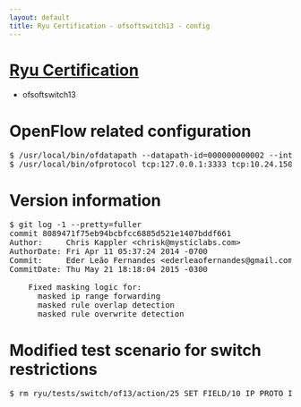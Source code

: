```yaml
---
layout: default
title: Ryu Certification - ofsoftswitch13 - config
---
```

# [Ryu Certification](http://osrg.github.io/ryu/certification.html)
* ofsoftswitch13

# OpenFlow related configuration
<pre>
$ /usr/local/bin/ofdatapath --datapath-id=000000000002 --interface=eth21,eth22,eth23 ptcp:3333
$ /usr/local/bin/ofprotocol tcp:127.0.0.1:3333 tcp:10.24.150.30:6633
</pre>

# Version information
<pre>
$ git log -1 --pretty=fuller
commit 8089471f75eb94bcbfcc6885d521e1407bddf661
Author:     Chris Kappler &lt;chrisk@mysticlabs.com&gt;
AuthorDate: Fri Apr 11 05:37:24 2014 -0700
Commit:     Eder Leão Fernandes &lt;ederleaofernandes@gmail.com&gt;
CommitDate: Thu May 21 18:18:04 2015 -0300

    Fixed masking logic for:
      masked ip range forwarding
      masked rule overlap detection
      masked rule overwrite detection
</pre>

# Modified test scenario for switch restrictions
<pre>
$ rm ryu/tests/switch/of13/action/25_SET_FIELD/10_IP_PROTO_IPv6.json
</pre>
